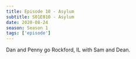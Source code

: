 ```yaml
---
title: Episode 10 - Asylum
subtitle: S01E010 - Asylum
date: 2020-08-24
season: Season 1
tags: ['episode']
---
```


Dan and Penny go Rockford, IL with Sam and Dean.  

